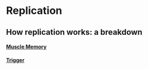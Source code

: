 # Replication

## How replication works: a breakdown

#### [Muscle Memory](/learning.memorization.muscle-memory.md)

#### [Trigger](/learning.stimulus.trigger.md)